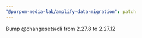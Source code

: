 ```yaml
---
"@purpom-media-lab/amplify-data-migration": patch
---
```


Bump @changesets/cli from 2.27.8 to 2.27.12
